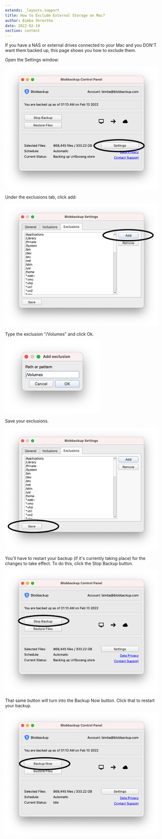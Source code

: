 ```yaml
---
extends: _layouts.support
title: How to Exclude External Storage on Mac?
author: Bimba Shrestha
date: 2022-02-10
section: content
---
```


If you have a NAS or external drives connected to your Mac and you DON'T want them backed up, this page shows you how to exclude them.

Open the Settings window:

![](/assets/images/mac-settings-click.png)

Under the exclusions tab, click add:

![](/assets/images/mac-exclusions-add.png)

Type the exclusion "/Volumes" and click Ok.

![](/assets/images/mac-exclusions-add-dialog.png)

Save your exclusions.

![](/assets/images/mac-exclusions-save.png)

You'll have to restart your backup (if it's currently taking place) for the changes to take effect. To do this, click the Stop Backup button.

![](/assets/images/mac-stop-backup.png)

That same button will turn into the Backup Now button. Click that to restart your backup.

![](/assets/images/mac-start-backup.png)
